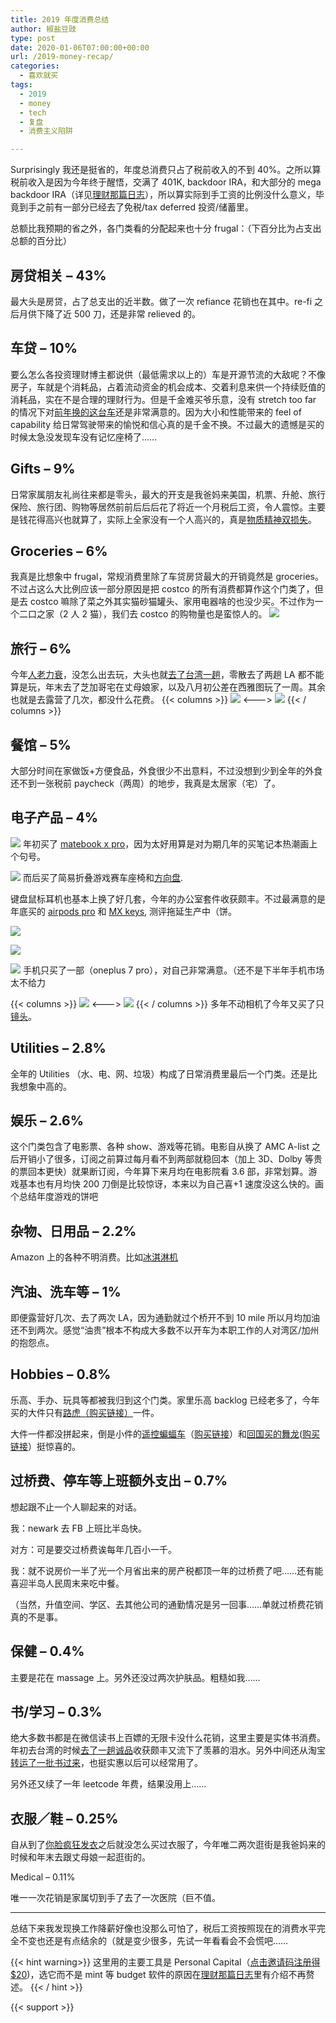 ```yaml
---
title: 2019 年度消费总结
author: 椒盐豆豉
type: post
date: 2020-01-06T07:00:00+00:00
url: /2019-money-recap/
categories:
  - 喜欢就买
tags:
  - 2019
  - money
  - tech
  - 复盘
  - 消费主义陷阱

---
```

Surprisingly 我还是挺省的，年度总消费只占了税前收入的不到 40%。之所以算税前收入是因为今年终于醒悟，交满了 401K, backdoor IRA，和大部分的 mega backdoor IRA（详见[理财那篇日志](../personal-finance-for-dummies-in-us/)），所以算实际到手工资的比例没什么意义，毕竟到手之前有一部分已经去了免税/tax deferred 投资/储蓄里。

总额比我预期的省之外，各门类看的分配起来也十分 frugal：（下百分比为占支出总额的百分比）

## 房贷相关 – 43%

最大头是房贷，占了总支出的近半数。做了一次 refiance 花销也在其中。re-fi 之后月供下降了近 500 刀，还是非常 relieved 的。

## 车贷 – 10%

要么怎么各投资理财博主都说供（最低需求以上的）车是开源节流的大敌呢？不像房子，车就是个消耗品，占着流动资金的机会成本、交着利息来供一个持续贬值的消耗品，实在不是合理的理财行为。但是千金难买爷乐意，没有 stretch too far 的情况下对[前年换的这台车](../buying-car-decision-tree/)还是非常满意的。因为大小和性能带来的 feel of capability 给日常驾驶带来的愉悦和信心真的是千金不换。不过最大的遗憾是买的时候太急没发现车没有记忆座椅了……

## Gifts – 9%

日常家属朋友礼尚往来都是零头，最大的开支是我爸妈来美国，机票、升舱、旅行保险、旅行团、购物等居然前前后后后花了将近一个月税后工资，令人震惊。主要是钱花得高兴也就算了，实际上全家没有一个人高兴的，真是[物质精神双损失](https://www.douban.com/doulist/120720601/)。

## Groceries – 6%

我真是比想象中 frugal，常规消费里除了车贷房贷最大的开销竟然是 groceries。不过占这么大比例应该一部分原因是把 costco 的所有消费都算作这个门类了，但是去 costco 嘛除了菜之外其实猫砂猫罐头、家用电器啥的也没少买。不过作为一个二口之家（2 人 2 猫），我们去 costco 的购物量也是蛮惊人的。
![](https://media.douchi.space/douchi/media_attachments/files/110/456/906/909/738/678/original/1918f08614a5f5fc.png)

## 旅行 – 6%

今年[人老力衰](https://www.douban.com/people/mfcndw/status/2743091077/)，没怎么出去玩，大头也就[去了台湾一趟](../taipei-7-days/)，零散去了两趟 LA 都不能算是玩，年末去了芝加哥宅在丈母娘家，以及八月初公差在西雅图玩了一周。其余也就是去露营了几次，都没什么花费。
{{< columns >}}
![](https://media.douchi.space/douchi/media_attachments/files/110/456/907/667/593/552/original/7d2cac8144ff2f81.png)
<--->
![](https://media.douchi.space/douchi/media_attachments/files/110/456/908/148/457/670/original/73dfb4ba5bc8c771.png)
{{< / columns >}}
## 餐馆 – 5%

大部分时间在家做饭+方便食品，外食很少不出意料，不过没想到少到全年的外食还不到一张税前 paycheck（两周）的地步，我真是太居家（宅）了。

## 电子产品 – 4%

![](https://media.douchi.space/douchi/media_attachments/files/110/456/909/887/760/922/original/b429202d6e016df6.png)
年初买了 [matebook x pro](https://www.douban.com/people/mfcndw/status/2394710438/)，因为太好用算是对为期几年的买笔记本热潮画上个句号。

![](https://media.douchi.space/douchi/media_attachments/files/110/456/592/447/816/283/original/01aeb01967763a76.png)
而后买了简易折叠游戏赛车座椅和[方向盘](https://amzn.to/35we2SC).

键盘鼠标耳机也基本上换了好几套，今年的办公室套件收获颇丰。不过最满意的是年底买的 [airpods pro](https://amzn.to/3i34Ry5) 和 [MX keys](https://amzn.to/35uJRLJ), 测评拖延生产中（饼。

![](https://media.douchi.space/douchi/media_attachments/files/110/456/565/988/642/811/original/370a6c7e8809c0a8.png)

![](https://media.douchi.space/douchi/media_attachments/files/110/456/921/649/690/018/original/bfbad074610800f8.png)

![](https://media.douchi.space/douchi/media_attachments/files/110/456/922/301/463/224/original/68adcad2c22b8ece.png)
手机只买了一部（oneplus 7 pro），对自己非常满意。（还不是下半年手机市场太不给力

{{< columns >}}
![](https://media.douchi.space/douchi/media_attachments/files/110/456/922/846/800/779/original/1b96251dac35854f.png)
<--->
![](https://media.douchi.space/douchi/media_attachments/files/110/456/923/282/837/675/original/0bcdfd2eaf18d644.png)
{{< / columns >}}
多年不动相机了今年又买了只[镜头](https://amzn.to/2MUvR7w)。

## Utilities – 2.8%

全年的 Utilities （水、电、网、垃圾）构成了日常消费里最后一个门类。还是比我想象中高的。

## 娱乐 – 2.6%

这个门类包含了电影票、各种 show、游戏等花销。电影自从换了 AMC A-list 之后开销小了很多，订阅之前算过每月看不到两部就稳回本（加上 3D、Dolby 等贵的票回本更快）就果断订阅，今年算下来月均在电影院看 3.6 部，非常划算。游戏基本也有月均快 200 刀倒是比较惊讶，本来以为自己喜+1 速度没这么快的。画个总结年度游戏的饼吧

## 杂物、日用品 – 2.2%

Amazon 上的各种不明消费。比如[冰淇淋机](https://amzn.to/3oHa0i0)

## 汽油、洗车等 – 1%

即便露营好几次、去了两次 LA，因为通勤就过个桥开不到 10 mile 所以月均加油还不到两次。感觉“油贵”根本不构成大多数不以开车为本职工作的人对湾区/加州的抱怨点。

## Hobbies – 0.8%

乐高、手办、玩具等都被我归到这个门类。家里乐高 backlog 已经老多了，今年买的大件只有[路虎（购买链接）](https://amzn.to/39mAmPM)一件。

大件一件都没拼起来，倒是小件的[遥控蝙蝠车](https://www.douban.com/people/mfcndw/status/2510359178/)（[购买链接](https://amzn.to/2XyPW5n)）和[回国买的舞龙](https://www.douban.com/people/mfcndw/status/2503027520/)([购买链接](https://amzn.to/2Xt738G)）挺惊喜的。

## 过桥费、停车等上班额外支出 – 0.7%

想起跟不止一个人聊起来的对话。

我：newark 去 FB 上班比半岛快。

对方：可是要交过桥费诶每年几百小一千。

我：就不说房价一半了光一个月省出来的房产税都顶一年的过桥费了吧……还有能喜迎半岛人民周末来吃中餐。

（当然，升值空间、学区、去其他公司的通勤情况是另一回事……单就过桥费花销真的不是事。

## 保健 – 0.4%

主要是花在 massage 上。另外还没过两次护肤品。粗糙如我……

## 书/学习 – 0.3%

绝大多数书都是在微信读书上百嫖的无限卡没什么花销，这里主要是实体书消费。年初去台湾的时候[去了一趟诚品](https://www.douban.com/people/mfcndw/status/2434366111/)收获颇丰又流下了羡慕的泪水。另外中间还从淘宝[转运了一批书过来](https://www.douban.com/note/727051925/)，也挺实惠以后可以经常用了。

另外还又续了一年 leetcode 年费，结果没用上……

## 衣服／鞋 – 0.25%

自从到了[你脸疯狂发衣](https://www.douban.com/people/mfcndw/status/2525832028/)之后就没怎么买过衣服了，今年唯二两次逛街是我爸妈来的时候和年末去跟丈母娘一起逛街的。

Medical – 0.11%

唯一一次花销是家属切到手了去了一次医院（巨不值。

---

总结下来我发现换工作降薪好像也没那么可怕了，税后工资按照现在的消费水平完全不变也还是有点结余的（就是变少很多，先试一年看看会不会慌吧……

{{< hint warning>}}
这里用的主要工具是 Personal Capital（[点击邀请码注册得 $20](https://share.personalcapital.com/x/ArGnow))，选它而不是 mint 等 budget 软件的原因在[理财那篇日志](../personal-finance-for-dummies-in-us/)里有介绍不再赘述。
{{< / hint >}}

{{< support >}}